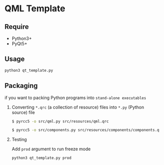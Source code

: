 # QML Template

## Require

- Python3+
- PyQt5+

## Usage

```bash
python3 qt_template.py
```

## Packaging

if you want to packing Python programs into ```stand-alone executables```

1. Converting ```*.qrc``` (a collection of resource) files into ```*.py``` (Python source) file

    ```bash
    $ pyrcc5 -o src/qml.py src/resources/qml.qrc

    $ pyrcc5 -o src/components.py src/resources/components/components.qrc
    ```

2. Testing 

    Add ```prod``` argument to run freeze mode

    ```bash
    python3 qt_template.py prod
    ```
